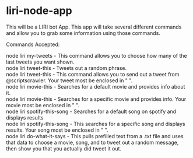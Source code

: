 # liri-node-app
This will be a LIRI bot App.
This app will take several different commands and allow you to grab some information using those commands.

Commands Accepted:

node liri my-tweets <number of tweets to show>  - This command allows you to choose how many of the last tweets you want shown.<br />
node liri tweet-this  - Tweets out a random phrase.<br />
node liri tweet-this <tweet message>  - This command allows you to send out a tweet from @scriptscrawler. Your tweet most be enclosed in " ".<br />
node liri movie-this  - Searches for a default movie and provides info about it.<br />
node liri movie-this <movie title> - Searches for a specific movie and provides info. Your movie most be enclosed in " ".<br />
node liri spotify-this-song  - Searches for a default song on spotify and displays results<br />
node liri spotify-this-song <song name>  - This searches for a specific song and displays results.  Your song most be enclosed in " ".<br />
node liri do-what-it-says  - This pulls prefilled text from a .txt file and uses that data to choose a movie, song, and to tweet out a random message, then show you that you actually did tweet it out.<br />
